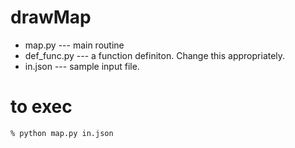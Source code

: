 # drawMap

* map.py --- main routine
* def_func.py --- a function definiton. Change this appropriately.
* in.json --- sample input file.

# to exec

    % python map.py in.json
 
 
